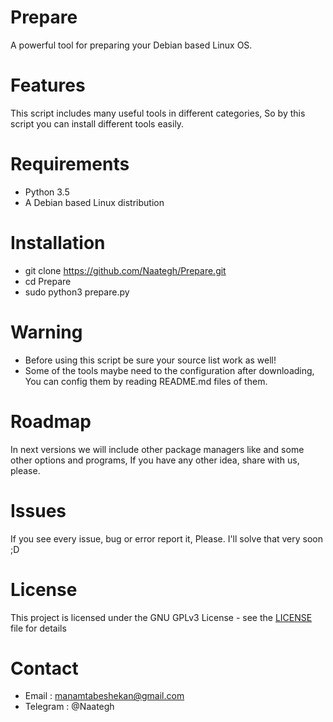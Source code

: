 # Prepare
A powerful tool for preparing your Debian based Linux OS.

# Features
This script includes many useful tools in different categories, So by this script you can install different tools easily.

# Requirements
- Python 3.5
- A Debian based Linux distribution

# Installation
- git clone https://github.com/Naategh/Prepare.git
- cd Prepare
- sudo python3 prepare.py

# Warning
- Before using this script be sure your source list work as well!
- Some of the tools maybe need to the configuration after downloading, You can config them by reading README.md files of them.

# Roadmap
In next versions we will include other package managers like and some other options and programs, If you have any other idea, share with us, please.

# Issues
If you see every issue, bug or error report it, Please.
I'll solve that very soon ;D

# License
This project is licensed under the GNU GPLv3 License - see the [LICENSE](LICENSE) file for details

# Contact
- Email : manamtabeshekan@gmail.com
- Telegram : @Naategh


